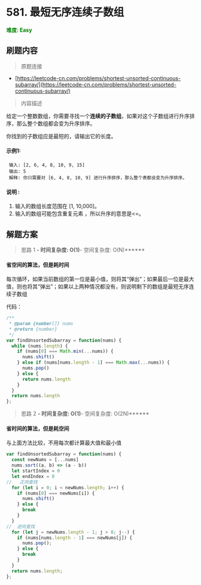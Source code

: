 # 581. 最短无序连续子数组

**<font color=green>难度: Easy</font>**

## 刷题内容

> 原题连接

* [https://leetcode-cn.com/problems/shortest-unsorted-continuous-subarray/](https://leetcode-cn.com/problems/shortest-unsorted-continuous-subarray/)

> 内容描述

给定一个整数数组，你需要寻找一个**连续的子数组**，如果对这个子数组进行升序排序，那么整个数组都会变为升序排序。

你找到的子数组应是最短的，请输出它的长度。

#### 示例1:
     
     输入: [2, 6, 4, 8, 10, 9, 15]
     输出: 5
     解释: 你只需要对 [6, 4, 8, 10, 9] 进行升序排序，那么整个表都会变为升序排序。
     
#### 说明 :

 1. 输入的数组长度范围在 [1, 10,000]。
 2. 输入的数组可能包含重复元素 ，所以升序的意思是<=。

## 解题方案

> 思路 1
******- 时间复杂度: O(1)******- 空间复杂度: O(N)******

#### 省空间的算法，但是耗时间

每次循环，如果当前数组的第一位是最小值，则将其“弹出”；如果最后一位是最大值，则也将其“弹出”；如果以上两种情况都没有，则说明剩下的数组是最短无序连续子数组

代码：

```javascript
/**
 * @param {number[]} nums
 * @return {number}
 */
var findUnsortedSubarray = function(nums) {
  while (nums.length) {
    if (nums[0] === Math.min(...nums)) {
      nums.shift()
    } else if (nums[nums.length - 1] === Math.max(...nums)) {
      nums.pop()
    } else {
      return nums.length
    }
  }
  return nums.length
};
```
> 思路 2
******- 时间复杂度: O(1)******- 空间复杂度: O(2N)******

#### 省时间的算法，但是耗空间

与上面方法比较，不用每次都计算最大值和最小值


```javascript
var findUnsortedSubarray = function(nums) {
  const newNums = [...nums]
  nums.sort((a, b) => (a - b))
  let startIndex = 0
  let endIndex = 0
//   正向查找
  for (let i = 0; i < newNums.length; i++) {
    if (nums[0] === newNums[i]) {
      nums.shift()
    } else {
      break
    }
  }
//  逆向查找
  for (let j = newNums.length - 1; j > 0; j--) {
    if (nums[nums.length - 1] === newNums[j]) {
      nums.pop();
    } else {
      break
    }
  }
  return nums.length;
};
```

